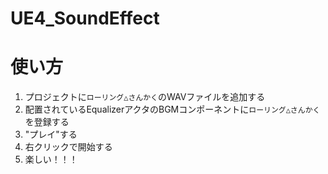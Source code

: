 # UE4_SoundEffect

# 使い方
1. プロジェクトに`ローリング△さんかく`のWAVファイルを追加する
1. 配置されているEqualizerアクタのBGMコンポーネントに`ローリング△さんかく`を登録する
1. "プレイ"する
1. 右クリックで開始する
1. 楽しい！！！